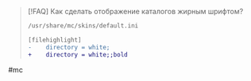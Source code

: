 >[!FAQ] Как сделать отображение каталогов жирным шрифтом?
>```diff
>/usr/share/mc/skins/default.ini
>
>[filehighlight]
>-    directory = white;
>+    directory = white;;bold
>```

#mc 